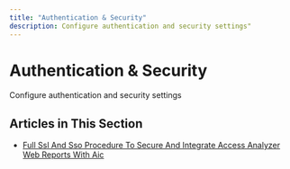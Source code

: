 ```yaml
---
title: "Authentication & Security"
description: Configure authentication and security settings"
---
```


# Authentication & Security

Configure authentication and security settings

## Articles in This Section

- [Full Ssl And Sso Procedure To Secure And Integrate Access Analyzer Web Reports With Aic](./full-ssl-and-sso-procedure-to-secure-and-integrate-access-analyzer-web-reports-with-aic)
